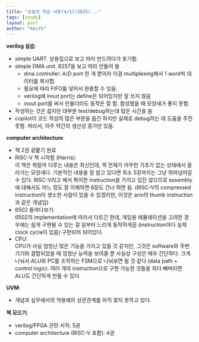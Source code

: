 ```yaml
---
title: "오늘의 학습 내용(4/17/2025)..."
tags: [study]
layout: post
author: "Keith"
---
```


**verilog 실습**:    
- simple UART. 상용칩으로 보고 따라 만드려다가 포기함.
- simple DMA unit. 8257을 보고 따라 만들어 봄
  - dma controller: A/D port 한 개 뿐이라 이걸 multiplexing해서 1 word씩 데이터를 복사함.
  - 필요에 따라 FIFO를 넣어서 완충할 수 있음.
  - verilog에 inout port는 define은 되어있지만 잘 쓰지 않음
  - inout port를 써서 만들더라도 동작은 잘 함. 합성했을 때 모양새가 좋지 못함.
- 작성하는 것은 쉽지만 대부분 test/debug하는데 많은 시간을 씀
- copilot이 코드 작성의 많은 부분을 돕긴 하지만 실제로 debug하는 데 도움을 주진 못함. 따라서, 아주 약간의 생산성 증가만 있음.

**computer architecture**:
- 책 2권 겉핥기 완료
- RISC-V 책 시작함 (Harris):     
이 책은 뭐랄까 다루는 내용은 최신인데, 책 전체가 아무런 기초가 없는 상태에서 올라가는 모양새다. 
기본적인 내용을 잘 알고 있다면 최소 5장까지는 그냥 뛰어넘어갈 수 있다.
RISC-V라고 해서 특이한 instruction을 가지고 있진 않으므로 assembly에 대해서도 어느 정도 잘 이해하면
6장도 건너 뛰면 됨. (RISC-V의 compressed instruction이 생소한 사람이 있을 수 있겠지만, 이것은 arm의 thumb instruction과 같은 개념임)
- 6502 들여다보기:      
6502의 implementation에 따라서 다르긴 한데, 게임용 에뮬레이션을 고려한 경우에는 쉽게 구현될 수 있는 걸 일부러 느리게 동작하게끔 (instruction마다 실제 clock cycle이 있음) 구현되어 되어있다.
- CPU:     
CPU가 사실 엄청난 많은 기능을 가지고 있을 것 같지만, 그것은 software와 주변기기와 결합되었을 때 엄청난 능력을 보여줄 뿐 사실상 구성은 매우 간단하다.
크게 나눠서 ALU와 PC를 조작하는 FSM으로 나눠보면 될 것 같다 (data path + control logic).
여러 개의 instruction으로 구현 가능한 것들을 죄다 빼버리면 ALU도 간단하게 만들 수 있다.

**UVM**:    
- 개념과 실무에서의 적용예의 상관관계를 아직 찾지 못하고 있다.

**책 모으기**:    
- verilog/FPGA 관련 서적: 5권
- computer architecture (RISC-V 포함): 4권

